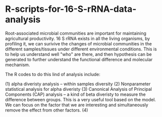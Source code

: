 # R-scripts-for-16-S-rRNA-data-analysis


Root-associated microbial communities are important for maintaining agricultural productivity.  16 S rRNA exists in all the living organisms, by profiling it, we can surivive the changes of microbial communities in the different samples/tissues under different environmental conditions. This is to help us understand well "who" are there, and then hypothesis can be generated to further understand the functional difference and molecular mechanism.  


The R codes to do this lind of analysis include:

(1) alpha diveristy analysis – within samples diversity
(2) Nonparameter statistical analysis for alpha diveristy
(3) Canonical Analysis of Principal Components (CAP) analysis – a kind of beta diveristy to measure the difference between groups. This is a very useful tool based on the model. We can focus on the factor that we are interesting and simultaneously remove the effect from other factors.
(4) 
